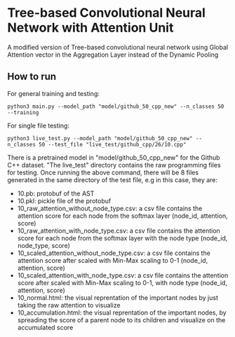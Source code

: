 # Tree-based Convolutional Neural Network with Attention Unit 
A modified version of Tree-based convolutional neural network using Global Attention vector in the Aggregation Layer instead of the Dynamic Pooling

## How to run

For general training and testing:
```
python3 main.py --model_path "model/github_50_cpp_new" --n_classes 50 --training
```

For single file testing:
```
python3 live_test.py --model_path "model/github_50_cpp_new" --n_classes 50 --test_file "live_test/github_cpp/26/10.cpp"
```
There is a pretrained model in "model/github_50_cpp_new" for the Github C++ dataset. "The live_test" directory contains the  raw programming files for testing. Once running the above command, there will be 8 files generated in the same directory of the test file, e.g in this case, they are: 
- 10.pb: protobuf of the AST
- 10.pkl: pickle file of the protobuf
- 10_raw_attention_without_node_type.csv: a csv file contains the attention score for each node from the softmax layer (node_id, attention, score)
- 10_raw_attention_with_node_type.csv: a csv file contains the attention score for each node from the softmax layer with the node type (node_id, node_type, score)
- 10_scaled_attention_without_node_type.csv:  a csv file contains the attention score after scaled with Min-Max scaling to 0-1 (node_id, attention, score)
- 10_scaled_attention_with_node_type.csv: a csv file contains the attention score after scaled with Min-Max scaling to 0-1, with node type (node_id, attention, score)
- 10_normal.html: the visual reprentation of the important nodes by just taking the raw attention to visualize
- 10_accumulation.html: the visual reprentation of the important nodes, by spreading the score of a parent node to its children
and visualize on the accumulated score

